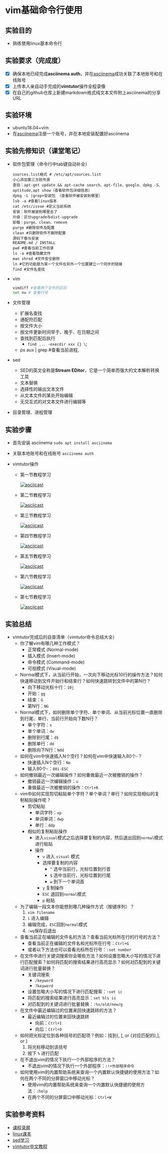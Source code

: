 # vim基础命令行使用

## 实验目的

+ 熟练使用linux基本命令行

## 实验要求（完成度）

- [x]  确保本地已经完成**asciinema auth**，并在[asciinema](https://asciinema.org/)成功关联了本地账号和在线账号
- [x] 上传本人亲自动手完成的**vimtutor**操作全程录像
- [x] 在自己的github仓库上新建markdown格式纯文本文件附上asciinema的分享URL

## 实验环境

+ ubuntu18.04+vim
+ 在[asciinema](https://asciinema.org/)注册一个账号，并在本地安装配置好asciinema

## 实验先修知识（课堂笔记）

+ 软件包管理（命令行中tab键自动补全）

  ```
  sources.list格式 # /etc/apt/sources.list
  小心添加第三方软件源
  查找：apt-get update && apt-cache search、apt-file、google、dpkg -S、aptitude,apt show（查看软件包详细信息）
  dpkg -L |grep+安装包 （查看软件被安装到哪里）
  lsb -a #查看linux版本
  cat /etc/issue #定义当前系统
  安装：软件被装到哪里去了
  升级：区分upgrade与dist-upgrade
  卸载：purge、clean、remove
  purge #删除软件及配置
  clean #只删除软件不删除配置
  源码下载与安装
  README.md / INSTALL
  pwd #查看当前工作目录
  ls -a #查看隐藏文件
  man shred #文件安全删除
  ln #它的功能是为某一个文件在另外一个位置建立一个同步的链接
  find #文件名查找
  ```

+ vim

  ```bash
  vimdiff #查看两个文件的区别
  set nu # 查看行号
  ```

+ 文件管理

  - 扩展名查找
  - 通配符匹配
  - 按文件大小
  - 按文件更新时间早于、晚于、在日期之间
  - 查找到匹配后执行
    - `find ... -execdir xxx {} \`;
  - ps aux | grep #查看当前进程,
  
+ sed 

  + SED的英文全称是**Stream EDitor**，它是一个简单而强大的文本解析转换工具
  + 文本替换
  + 选择性的输出文本文件
  + 从文本文件的某处开始编辑
  + 无交互式的对文本文件进行编辑等

+ 目录管理、进程管理

## 实验步骤

- 首先安装 asciinema `sudo apt install asciinema`

- 关联本地账号和在线账号 `asciinema auth`

- vimtutor操作

  + 第一节教程学习

    [![asciicast](https://asciinema.org/a/BTXQARNGhFL8iTQVH6Jq7qzwO.png)](https://asciinema.org/a/BTXQARNGhFL8iTQVH6Jq7qzwO)
    
  + 第二节教程学习
  
    [![asciicast](https://asciinema.org/a/XzyDPuOUCXu0LrNDZvrU370Ug.png)](https://asciinema.org/a/XzyDPuOUCXu0LrNDZvrU370Ug)
  
  + 第三节教程学习
    
    [![asciicast](https://asciinema.org/a/DKJugUQkNQPo6ixhgwDxJJo0i.png)](https://asciinema.org/a/DKJugUQkNQPo6ixhgwDxJJo0i)
    
  + 第四节教程学习
  
    [![asciicast](https://asciinema.org/a/wOuJ2uzhKtnDi6eiEepEcBj9f.png)](https://asciinema.org/a/wOuJ2uzhKtnDi6eiEepEcBj9f)
    
  + 第五节教程学习
  
    [![asciicast](https://asciinema.org/a/pUSDxy6K97AVFgjmNUbrKWaC4.png)](https://asciinema.org/a/pUSDxy6K97AVFgjmNUbrKWaC4)
    
  + 第六节教程学习
  
    [![asciicast]( https://asciinema.org/a/gfJQOgBvD0xDdUbWWWRD1gADS.png)]( https://asciinema.org/a/gfJQOgBvD0xDdUbWWWRD1gADS)
    
  + 第七节教程学习
  
    [![asciicast]( https://asciinema.org/a/EmwzLu6K3Gmx4imf4GlHmQ0PW.png)]( https://asciinema.org/a/EmwzLu6K3Gmx4imf4GlHmQ0PW)
  



## 实验总结

+ vimtutor完成后的自查清单（vimtutor命令总结大全）
  + 你了解vim有哪几种工作模式？
    - 正常模式 (Normal-mode)
    - 插入模式 (Insert-mode)
    - 命令模式 (Command-mode)
    - 可视模式 (Visual-mode)
  + Normal模式下，从当前行开始，一次向下移动光标10行的操作方法？如何快速移动到文件开始行和结束行？如何快速跳转到文件中的第N行？
    - 向下移动光标十行：`10j`
    - 开始：`gg`
    - 结束：`G`
    - 第N行：`NG`
  + Normal模式下，如何删除单个字符、单个单词、从当前光标位置一直删除到行尾、单行、当前行开始向下数N行？
    - 单个字符：`x`
    - 单个单词：`dw`
    - 删除到行尾：`d$`
    - 删除单行：`dd`
    - 删除向下N行：`Ndd`
  + 如何在vim中快速插入N个空行？如何在vim中快速输入80个-？
    - 快速插入N个空行：`No`
    - 输入80个-：`80i-ESC`
  + 如何撤销最近一次编辑操作？如何重做最近一次被撤销的操作？
    - 撤销最近一次编辑操作：`u`
    - 重做最近一次被撤销的操作：`Ctrl+R`
  + vim中如何实现剪切粘贴单个字符？单个单词？单行？如何实现相似的复制粘贴操作呢？
    - 剪切粘贴
      - 单词字符：`xp`
      - 单词单词：`dwp`
      - 单行：`ddp`
    - 相似的复制粘贴操作
      - 进入`visual`模式之后选择要复制的内容，然后退出回到`normal`模式进行粘贴
      - 操作
        - `v` 进入 `visual` 模式
        - 选择要复制的内容
          - `^` 选中当前行，光标位置到行首
          - `$` 选中当前行，光标位置到行尾
          - `w` 到下一个单词首
        - `y` 复制操作
        - `ESC` 退回到`normal`模式
        - `p` 粘贴
  + 为了编辑一段文本你能想到哪几种操作方式（按键序列）？
    1. `vim filename`
    2. `i` 进入编辑
    3. 编辑完成，`ESC`回到`normal`模式
    4. `:wq`保存后退出
  + 查看当前正在编辑的文件名的方法？查看当前光标所在行的行号的方法？
    - 查看当前正在编辑的文件名和光标所在行号：`Ctrl+G`
    - 或者以下方法也可以查看光标所在行号：`:set number`
  + 在文件中进行关键词搜索你会哪些方法？如何设置忽略大小写的情况下进行匹配搜索？如何将匹配的搜索结果进行高亮显示？如何对匹配到的关键词进行批量替换？
    - 关键词搜索
      - `/keyword`
      - `?keyword`
    - 设置忽略大小写的情况下进行匹配搜索：`:set ic`
    - 将匹配的搜索结果进行高亮显示：`set hls is`
    - 对匹配到的关键词进行批量替换：`:%s/old/new/g`
  + 在文件中最近编辑过的位置来回快速跳转的方法？
    - 最近编辑过的位置来回快速跳转
      - 向前：`Ctrl+I`
      - 向后：`Ctrl+O`
  + 如何把光标定位到各种括号的匹配项？例如：找到(, [, or {对应匹配的),], or }
    1. 将光标移动到该括号
    2. 按下 `%` 进行匹配
  + 在不退出vim的情况下执行一个外部程序的方法？
    - 不退出vim的情况下执行一个外部程序：`:!+外部程序命令`
  + 如何使用vim的内置帮助系统来查询一个内置默认快捷键的使用方法？如何在两个不同的分屏窗口中移动光标？
    - 使用vim的内置帮助系统来查询一个内置默认快捷键的使用方法：`:help`
    - 在两个不同的分屏窗口中移动光标：`Ctrl+W`



## 实验参考资料

+ [课程录屏](https://www.bilibili.com/video/BV1S7411W7J5)
+ [linux课本](https://github.com/c4pr1c3/LinuxSysAdmin/blob/master/chap0x02.md)
+ [sed学习](https://www.ituring.com.cn/article/273760)
+ [vimtutor中文教程](https://www.cnblogs.com/YooHoeh/p/10659695.html)







